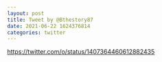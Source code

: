 ```yaml
--- 
layout: post 
title: Tweet by @Bthestory87 
date: 2021-06-22 1624376814 
categories: twitter 
--- 
```

https://twitter.com/o/status/1407364460612882435